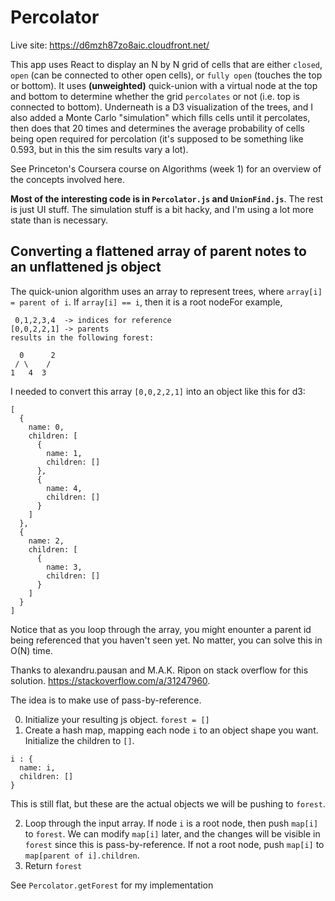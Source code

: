 # Percolator

Live site: https://d6mzh87zo8aic.cloudfront.net/

This app uses React to display an N by N grid of cells that are either `closed`, `open` (can be connected to other open cells), or `fully open` (touches the top or bottom). It uses **(unweighted)** quick-union with a virtual node at the top and bottom to determine whether the grid `percolates` or not (i.e. top is connected to bottom). Underneath is a D3 visualization of the trees, and I also added a Monte Carlo "simulation" which fills cells until it percolates, then does that 20 times and determines the average probability of cells being open required for percolation (it's supposed to be something like 0.593, but in this the sim results vary a lot).

See Princeton's Coursera course on Algorithms (week 1) for an overview of the concepts involved here.

**Most of the interesting code is in `Percolator.js` and `UnionFind.js`**. The rest is just UI stuff. The simulation stuff is a bit hacky, and I'm using a lot more state than is necessary.

## Converting a flattened array of parent notes to an unflattened js object

The quick-union algorithm uses an array to represent trees, where `array[i] = parent of i`. If `array[i] == i`, then it is a root nodeFor example,

```
 0,1,2,3,4  -> indices for reference
[0,0,2,2,1] -> parents
results in the following forest:

  0      2
 / \    /
1   4  3
```

I needed to convert this array `[0,0,2,2,1]` into an object like this for d3:

```
[
  {
    name: 0,
    children: [
      {
        name: 1,
        children: []
      },
      {
        name: 4,
        children: []
      }
    ]
  },
  {
    name: 2,
    children: [
      {
        name: 3,
        children: []
      }
    ]
  }
]

```

Notice that as you loop through the array, you might enounter a parent id being referenced that you haven't seen yet. No matter, you can solve this in O(N) time.

Thanks to alexandru.pausan and M.A.K. Ripon on stack overflow for this solution.
https://stackoverflow.com/a/31247960.

The idea is to make use of pass-by-reference.

0. Initialize your resulting js object.
   `forest = []`
1. Create a hash map, mapping each node `i` to an object shape you want. Initialize the children to `[]`.

```
i : {
  name: i,
  children: []
}
```

This is still flat, but these are the actual objects we will be pushing to `forest`.

2. Loop through the input array. If node `i` is a root node, then push `map[i]` to `forest`. We can modify `map[i]` later, and the changes will be visible in `forest` since this is pass-by-reference. If not a root node, push `map[i]` to `map[parent of i].children`.
3. Return `forest`

See `Percolator.getForest` for my implementation
